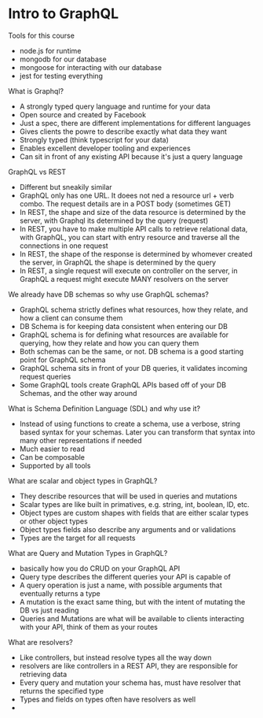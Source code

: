 # Intro to GraphQL

Tools for this course
- node.js for runtime
- mongodb for our database
- mongoose for interacting with our database
- jest for testing everything

What is Graphql?
- A strongly typed query language and runtime for your data
- Open source and created by Facebook
- Just a spec, there are different implementations for different languages
- Gives clients the powre to describe exactly what data they want
- Strongly typed (think typescript for your data)
- Enables excellent developer tooling and experiences
- Can sit in front of any existing API because it's just a query language

GraphQL vs REST
- Different but sneakily similar
- GraphQL only has one URL. It doees not ned a resource url + verb combo. The request details are in a POST body (sometimes GET)
- In REST, the shape and size of the data resource is determined by the server, with Graphql its determined by the query (request)
- In REST, you have to make multiple API calls to retrieve relational data, with GraphQL, you can start with entry resource and traverse all the connections in one request
- In REST, the shape of the response is determined by whomever created the server, in GraphQL the shape is determined by the query
- In REST, a single request will execute on controller on the server, in GraphQL a request might execute MANY resolvers on the server 

We already have DB schemas so why use GraphQL schemas?
- GraphQL schema strictly defines what resources, how they relate, and how a client can consume them
- DB Schema is for keeping data consistent when entering our DB
- GraphQL schema is for defining what resources are available for querying, how they relate and how you can query them
- Both schemas can be the same, or not. DB schema is a good starting point for GraphQL schema
- GraphQL schema sits in front of your DB queries, it validates incoming request queries
- Some GraphQL tools create GraphQL APIs based off of your DB Schemas, and the other way around

What is Schema Definition Language (SDL) and why use it?
- Instead of using functions to create a schema, use a verbose, string based syntax for your schemas. Later you can transform that syntax into many other representations if needed 
- Much easier to read
- Can be composable
- Supported by all tools

What are scalar and object types in GraphQL?
- They describe resources that will be used in queries and mutations
- Scalar types are like built in primatives, e.g. string, int, boolean, ID, etc.
- Object types are custom shapes with fields that are either scalar types or other object types
- Object types fields also describe any arguments and or validations
- Types are the target for all requests

What are Query and Mutation Types in GraphQL?
- basically how you do CRUD on your GraphQL API
- Query type describes the different queries your API is capable of 
- A query operation is just a name, with possible arguments that eventually returns a type
- A mutation is the exact same thing, but with the intent of mutating the DB vs just reading 
- Queries and Mutations are what will be available to clients interacting with your API, think of them as your routes

What are resolvers?
- Like controllers, but instead resolve types all the way down
- resolvers are like controllers in a REST API, they are responsible for retrieving data
- Every query and mutation your schema has, must have resolver that returns the specified type
- Types and fields on types often have resolvers as well
- 